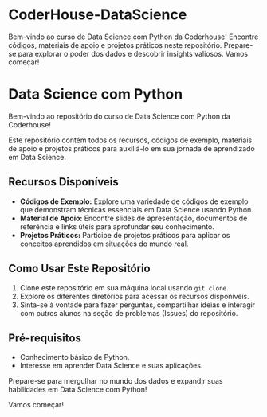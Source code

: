 # CoderHouse-DataScience
Bem-vindo ao curso de Data Science com Python da Coderhouse! Encontre códigos, materiais de apoio e projetos práticos neste repositório. Prepare-se para explorar o poder dos dados e descobrir insights valiosos. Vamos começar!


# Data Science com Python

Bem-vindo ao repositório do curso de Data Science com Python da Coderhouse!

Este repositório contém todos os recursos, códigos de exemplo, materiais de apoio e projetos práticos para auxiliá-lo em sua jornada de aprendizado em Data Science.

## Recursos Disponíveis

- **Códigos de Exemplo:** Explore uma variedade de códigos de exemplo que demonstram técnicas essenciais em Data Science usando Python.
- **Material de Apoio:** Encontre slides de apresentação, documentos de referência e links úteis para aprofundar seu conhecimento.
- **Projetos Práticos:** Participe de projetos práticos para aplicar os conceitos aprendidos em situações do mundo real.

## Como Usar Este Repositório

1. Clone este repositório em sua máquina local usando `git clone`.
2. Explore os diferentes diretórios para acessar os recursos disponíveis.
3. Sinta-se à vontade para fazer perguntas, compartilhar ideias e interagir com outros alunos na seção de problemas (Issues) do repositório.

## Pré-requisitos

- Conhecimento básico de Python.
- Interesse em aprender Data Science e suas aplicações.

Prepare-se para mergulhar no mundo dos dados e expandir suas habilidades em Data Science com Python!

Vamos começar!
